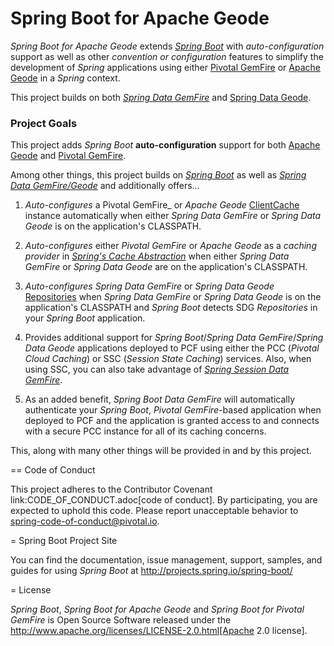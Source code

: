 # Spring Boot for Apache Geode

_Spring Boot for Apache Geode_ extends [_Spring Boot_](http://projects.spring.io/spring-boot/) with _auto-configuration_ support as well as other _convention or configuration_ features to simplify the development of _Spring_ applications using either [Pivotal GemFire](https://pivotal.io/pivotal-gemfire) or [Apache Geode](http://geode.apache.org/) in a _Spring_ context.

This project builds on both [_Spring Data GemFire_](http://projects.spring.io/spring-data-gemfire/) and [Spring Data Geode](https://github.com/spring-projects/spring-data-geode).

### Project Goals

This project adds _Spring Boot_ **auto-configuration** support for both [Apache Geode](http://geode.apache.org/)
and [Pivotal GemFire](https://pivotal.io/pivotal-gemfire).

Among other things, this project builds on [_Spring Boot_](http://projects.spring.io/spring-boot/) as well as [_Spring Data GemFire/Geode_](http://projects.spring.io/spring-data-gemfire/) and additionally offers...

1. _Auto-configures_ a Pivotal GemFire_ or _Apache Geode_ [ClientCache](http://geode.apache.org/releases/latest/javadoc/org/apache/geode/cache/client/ClientCache.html) instance automatically when either _Spring Data GemFire_ or _Spring Data Geode_ is on the application's CLASSPATH.

2. _Auto-configures_ either _Pivotal GemFire_ or _Apache Geode_ as a _caching provider_ in [_Spring's Cache Abstraction_](http://docs.spring.io/spring/docs/current/spring-framework-reference/htmlsingle/#cache) when either _Spring Data GemFire_ or _Spring Data Geode_ are on the application's CLASSPATH.

3. _Auto-configures_ _Spring Data GemFire_ or _Spring Data Geode_ [Repositories](http://docs.spring.io/spring-data-gemfire/docs/current/reference/html/#gemfire-repositories) when _Spring Data GemFire_ or _Spring Data Geode_ is on the application's CLASSPATH and _Spring Boot_ detects SDG _Repositories_ in your _Spring Boot_ application.

4. Provides additional support for _Spring Boot_/_Spring Data GemFire_/_Spring Data Geode_ applications deployed to PCF using either the PCC (_Pivotal Cloud Caching_) or SSC (_Session State Caching_) services.  Also, when using SSC, you can also take advantage of [_Spring Session Data GemFire_](https://github.com/spring-projects/spring-session-data-geode).

5. As an added benefit, _Spring Boot Data GemFire_ will automatically authenticate your _Spring Boot_, _Pivotal GemFire_-based application when deployed to PCF and the application is granted access to and connects with a secure PCC instance for all of its caching concerns.

This, along with many other things will be provided in and by this project.

== Code of Conduct

This project adheres to the Contributor Covenant link:CODE_OF_CONDUCT.adoc[code of conduct].
By participating, you  are expected to uphold this code. Please report unacceptable behavior to spring-code-of-conduct@pivotal.io.

= Spring Boot Project Site

You can find the documentation, issue management, support, samples, and guides for using _Spring Boot_
at http://projects.spring.io/spring-boot/

= License

_Spring Boot_, _Spring Boot for Apache Geode_ and _Spring Boot for Pivotal GemFire_ is Open Source Software
released under the http://www.apache.org/licenses/LICENSE-2.0.html[Apache 2.0 license].
